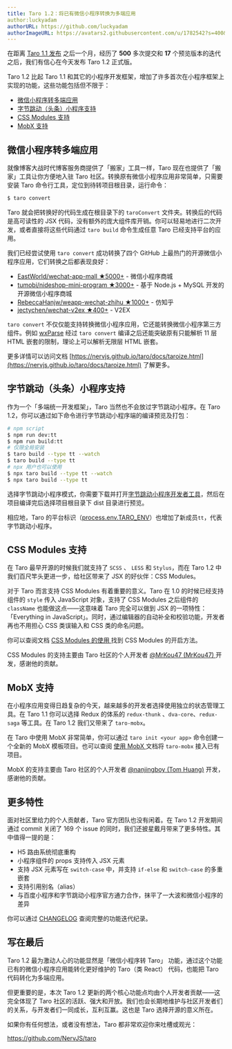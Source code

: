 ```yaml
---
title: Taro 1.2：将已有微信小程序转换为多端应用
author:luckyadam
authorURL: https://github.com/luckyadam
authorImageURL: https://avatars2.githubusercontent.com/u/1782542?s=400&u=d20514a52100ed1f82282bcfca6f49052793c889&v=4
---
```




在距离 [Taro 1.1 发布](https://aotu.io/notes/2018/11/05/taro-1-1/) 之后一个月，经历了 **500** 多次提交和 **17** 个预览版本的迭代之后，我们有信心在今天发布 Taro 1.2 正式版。

Taro 1.2 比起 Taro 1.1 和其它的小程序开发框架，增加了许多首次在小程序框架上实现的功能，这些功能包括但不限于：

* [微信小程序转多端应用](#taroize)
* [字节跳动（头条）小程序支持](#tt)
* [CSS Modules 支持](#css)
* [MobX 支持](#mobx)

<!--truncate-->

<h2 id="taroize">微信小程序转多端应用</h2>
就像博客大战时代博客服务商提供了「搬家」工具一样，Taro 现在也提供了「搬家」工具让你方便地入驻 Taro 社区。转换原有微信小程序应用非常简单，只需要安装 Taro 命令行工具，定位到待转项目根目录，运行命令：

```bash
$ taro convert
```

Taro 就会把转换好的代码生成在根目录下的 `taroConvert` 文件夹。转换后的代码是高可读性的 JSX 代码，没有额外的庞大组件库开销。你可以轻易地进行二次开发，或者直接将这些代码通过 `taro build` 命令生成任意 Taro 已经支持平台的应用。

我们已经尝试使用 `taro convert` 成功转换了四个 GitHub 上最热门的开源微信小程序应用，它们转换之后都表现良好：

- [EastWorld/wechat-app-mall ★5000+](https://github.com/EastWorld/wechat-app-mall) - 微信小程序商城
- [tumobi/nideshop-mini-program ★3000+](https://github.com/tumobi/nideshop-mini-program) - 基于 Node.js + MySQL 开发的开源微信小程序商城
- [RebeccaHanjw/weapp-wechat-zhihu ★1000+](https://github.com/RebeccaHanjw/weapp-wechat-zhihu) - 仿知乎
- [jectychen/wechat-v2ex ★400+](https://github.com/jectychen/wechat-v2ex) - V2EX

 `taro convert`  不仅仅能支持转换微信小程序应用，它还能转换微信小程序第三方组件。例如 [wxParse](https://github.com/icindy/wxParse) 经过  `taro convert`  编译之后还能突破原有只能解析 11 层 HTML 嵌套的限制，理论上可以解析无限层 HTML 嵌套。

更多详情可以访问文档 [https://nervjs.github.io/taro/docs/taroize.html](https://nervjs.github.io/taro/docs/taroize.html) 了解更多。

<h2 id="tt">字节跳动（头条）小程序支持</h2>
作为一个「多端统一开发框架」，Taro 当然也不会放过字节跳动小程序。在 Taro 1.2，你可以通过如下命令进行字节跳动小程序端的编译预览及打包：

```bash
# npm script
$ npm run dev:tt
$ npm run build:tt
# 仅限全局安装
$ taro build --type tt --watch
$ taro build --type tt
# npx 用户也可以使用
$ npx taro build --type tt --watch
$ npx taro build --type tt
```

选择字节跳动小程序模式，你需要下载并打开[字节跳动小程序开发者工具](https://microapp.bytedance.com/docs/devtool/versionUpdate.html)，然后在项目编译完后选择项目根目录下 dist 目录进行预览。

相应地，Taro 的平台标识（[process.env.TARO_ENV](https://nervjs.github.io/taro/docs/envs.html#processenvtaro-env)）也增加了新成员`tt`，代表字节跳动小程序。

<h2 id="css">CSS Modules 支持</h2>

在 Taro 最早开源的时候我们就支持了 `SCSS` 、 `LESS` 和 `Stylus`，而在 Taro 1.2 中我们百尺竿头更进一步，给社区带来了 JSX 的好伙伴：CSS Modules。


对于 Taro 而言支持 CSS Modules 有着重要的意义。Taro 在 1.0 的时候已经支持组件的 `style` 传入 JavaScript 对象，支持了 CSS Modules 之后组件的 `className` 也能做这点——这意味着 Taro 完全可以做到 JSX 的一项特性：「Everything in JavaScript」。同时，通过编辑器的自动补全和校验功能，开发者再也不用担心 CSS 类误输入和 CSS 类的命名问题。

你可以查阅文档 [CSS Modules 的使用 ](https://nervjs.github.io/taro/docs/css-modules.html#docsNav) 找到 CSS Modules 的开启方法。

CSS Modules 的支持主要由 Taro 社区的个人开发者 [@MrKou47 (MrKou47) ](https://github.com/MrKou47) 开发，感谢他的贡献。

<h2 id="mobx">MobX 支持</h2>

在小程序应用变得日趋复杂的今天，越来越多的开发者选择使用独立的状态管理工具。在 Taro 1.1 你可以选择 Redux 的体系的 `redux-thunk` 、`dva-core`、`redux-saga` 等工具。在 Taro 1.2 我们又带来了 `taro-mobx`。

在 Taro 中使用 MobX 非常简单，你可以通过 `taro init <your app>` 命令创建一个全新的 MobX 模板项目。也可以查阅 [使用 MobX ](https://nervjs.github.io/taro/docs/mobx.html#docsNav) 文档将 `taro-mobx`  接入已有项目。

MobX 的支持主要由 Taro 社区的个人开发者 [@nanjingboy (Tom Huang)](https://github.com/nanjingboy) 开发，感谢他的贡献。

## 更多特性
面对社区里给力的个人贡献者，Taro 官方团队也没有闲着。在 Taro 1.2 开发期间通过 commit 关闭了 169 个 issue 的同时，我们还披星戴月带来了更多特性。其中值得一提的是：

* H5 路由系统彻底重构
* 小程序组件的 props 支持传入 JSX 元素
* 支持 JSX 元素写在 `switch-case` 中，并支持 `if-else` 和 `switch-case` 的多重嵌套
* 支持引用别名（alias）
*  与百度小程序和字节跳动小程序官方通力合作，抹平了一大波和微信小程序的差异

你可以通过 [CHANGELOG](https://github.com/NervJS/taro/blob/master/CHANGELOG.md) 查阅完整的功能迭代纪录。

## 写在最后
Taro 1.2 最为激动人心的功能显然是「微信小程序转 Taro」 功能，通过这个功能已有的微信小程序应用能转化更好维护的 Taro（类 React） 代码，也能把 Taro 代码转化为多端应用。

但更重要的是，本次 Taro 1.2 更新的两个核心功能点均由个人开发者贡献——这完全体现了 Taro 社区的活跃、强大和开放。我们也会长期地维护与社区开发者们的关系，与开发者们一同成长，互利互赢。这也是 Taro 选择开源的意义所在。

如果你有任何想法，或者没有想法，Taro 都非常欢迎你来吐槽或观光：

https://github.com/NervJS/taro
